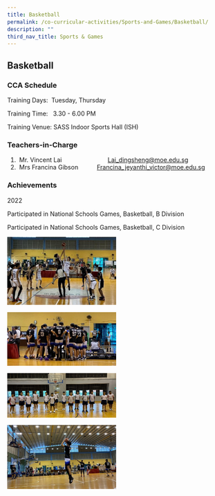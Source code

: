 ```yaml
---
title: Basketball
permalink: /co-curricular-activities/Sports-and-Games/Basketball/
description: ""
third_nav_title: Sports & Games
---
```

## Basketball 
  

### CCA Schedule

Training Days:  Tuesday, Thursday 

Training Time:   3.30 - 6.00 PM

Training Venue: SASS Indoor Sports Hall (ISH) 

  

### Teachers-in-Charge  

1.   Mr. Vincent Lai                           Lai_dingsheng@moe.edu.sg
2.   Mrs Francina Gibson           Francina_jeyanthi_victor@moe.edu.sg

### Achievements

2022

Participated in National Schools Games, Basketball, B Division

Participated in National Schools Games, Basketball, C Division

<img src="/images/Basketball1.jpg" 
     style="width:50%">

<img src="/images/Basketball2.jpg" 
     style="width:50%">

<img src="/images/Basketball(3).jpg" 
     style="width:50%">

<img src="/images/Basketball(4).jpg" 
     style="width:50%">